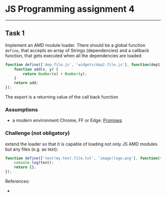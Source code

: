 # JS Programming assignment 4
---
## Task 1
Implement an AMD module loader.
There should be a global function `define`, that accepts an array of Strings (dependencies) and a callback function, that gets executed when all the dependencies are loaded:
```javascript
function define(['dep.file.js', 'widgets/dep2.file.js'], function(dep1, dep2) {
    function add(x, y) {
        return Number(x) + Number(y);
    }
    return add;
});
```
The export is a returning value of the call back function

### Assumptions
* a modern environment Chrome, FF or Edge: [Promises](http://caniuse.com/#search=Promise)

### Challenge (not obligatory)
extend the loader so that it is capable of loading not only JS AMD modules but any files (e.g. as text):
```javascript
function define(['text!my.text.file.txt', 'image!logo.png'], function(text, image) {
    console.log(text);
    return {};
});
```

References:
* [<SCRIPT>](https://developer.mozilla.org/ru/docs/Web/HTML/Element/script)
* [Promise](https://developer.mozilla.org/ru/docs/Web/JavaScript/Reference/Global_Objects/Promise)
